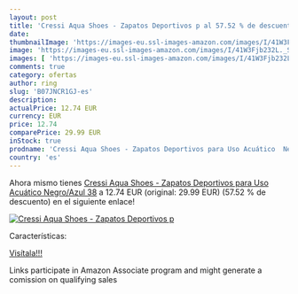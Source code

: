 ```yaml
---
layout: post
title: 'Cressi Aqua Shoes - Zapatos Deportivos p al 57.52 % de descuento'
date: 
thumbnailImage: 'https://images-eu.ssl-images-amazon.com/images/I/41W3Fjb232L._SL200_.jpg'
image: 'https://images-eu.ssl-images-amazon.com/images/I/41W3Fjb232L._SL200_.jpg'
images: [ 'https://images-eu.ssl-images-amazon.com/images/I/41W3Fjb232L._SL200_.jpg' ]
comments: true
category: ofertas
author: ring
slug: 'B07JNCR1GJ-es'
description:
actualPrice: 12.74 EUR
currency: EUR
price: 12.74
comparePrice: 29.99 EUR
inStock: true
prodname: 'Cressi Aqua Shoes - Zapatos Deportivos para Uso Acuático  Negro/Azul  38'
country: 'es'
---
```


Ahora mismo tienes [Cressi Aqua Shoes - Zapatos Deportivos para Uso Acuático  Negro/Azul  38](https://www.amazon.es/dp/B07JNCR1GJ/?tag=tolees-21) a 12.74 EUR (original: 29.99 EUR) (57.52 %  de descuento) en el siguiente enlace!

[![Cressi Aqua Shoes - Zapatos Deportivos p](https://images-eu.ssl-images-amazon.com/images/I/41W3Fjb232L._SL200_.jpg)](https://www.amazon.es/dp/B07JNCR1GJ/?tag=tolees-21)

Características:


[Visítala!!!](https://www.amazon.es/dp/B07JNCR1GJ/?tag=tolees-21)

Links participate in Amazon Associate program and might generate a comission on qualifying sales
